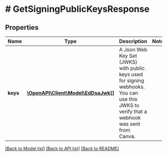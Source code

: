 # # GetSigningPublicKeysResponse

## Properties

Name | Type | Description | Notes
------------ | ------------- | ------------- | -------------
**keys** | [**\OpenAPI\Client\Model\EdDsaJwk[]**](EdDsaJwk.md) | A Json Web Key Set (JWKS) with public keys used for signing webhooks. You can use this JWKS to verify that a webhook was sent from Canva. |

[[Back to Model list]](../../README.md#models) [[Back to API list]](../../README.md#endpoints) [[Back to README]](../../README.md)
